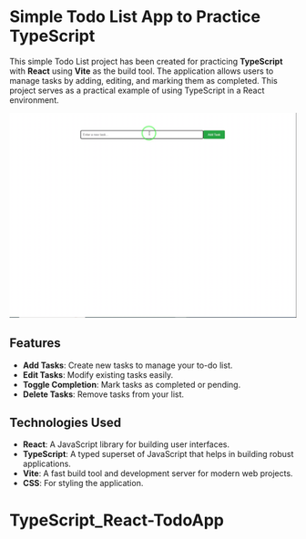 # Simple Todo List App to Practice TypeScript

This simple Todo List project has been created for practicing **TypeScript** with **React** using **Vite** as the build tool. The application allows users to manage tasks by adding, editing, and marking them as completed. This project serves as a practical example of using TypeScript in a React environment.

![Demo:](https://raw.githubusercontent.com/mohammad-gh72/TypeScript_React-TodoApp/refs/heads/main/public/demo.gif)

## Features

- **Add Tasks**: Create new tasks to manage your to-do list.
- **Edit Tasks**: Modify existing tasks easily.
- **Toggle Completion**: Mark tasks as completed or pending.
- **Delete Tasks**: Remove tasks from your list.

## Technologies Used

- **React**: A JavaScript library for building user interfaces.
- **TypeScript**: A typed superset of JavaScript that helps in building robust applications.
- **Vite**: A fast build tool and development server for modern web projects.
- **CSS**: For styling the application.

# TypeScript_React-TodoApp
